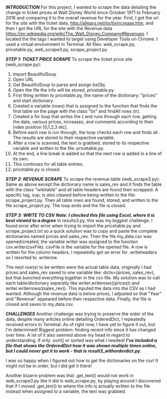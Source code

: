 ***INTRODUCTION***
For this project, I wanted to scrape the data detailing the change in ticket prices at Walt Disney World since October 1971 to February 2016 and comparing it to the overall revenue for the year.
First, I got the url for the site with the ticket data, http://allears.net/tix/tixincrease.htm, and then I got the URL for the site with the Revenue data https://en.wikipedia.org/wiki/The_Walt_Disney_Company#Revenues.
I located the the tags I wanted to target using Developer Tools on Chrome.
I used a virtual environment in Terminal.
All files: web_scrape.py, pricetable.py, web_scrape3.py, scrape_project.py

***STEP 1: TICKET PRICE SCRAPE***
To scrape the ticket price site (web_scrape.py):
1. Import BeautifulSoup
2. Open URL
3. Get BeautifulSoup to parse and assign bsObj.
4. Open the file the info will be stored, pricetable.py
5. First thing written to pricetable.py, the name of the dictionary: "prices" and start dictionary.
6. Created a variable (rows) that is assigned to the function that finds the first table on the page with the class "tix" and findAll rows (tr).
7. Created a for loop that writes the { and runs through each row, getting the date, various prices, increases, and comments according to their index position [0,1,2,3 etc].
8. Before each row is run through, the loop checks each row and finds all <td>. The results are stored to their respective variable.
9. After a row is scanned, the text is grabbed, stored to its respective variable and written to the file: pricetable.py.
10. At the end, a line break is added so that the next row is added in a line of its own.
11. This continues for all table entries.
12. pricetable.py is closed.

***STEP 2: REVENUE SCRAPE***
To scrape the revenue table (web_scrape3.py):
Same as above except the dictionary name is sales_rev and it finds the table with the class "wikitable" and all table headers <th> are found then scrapped. A specific tag, sup, is also cleared before being written to the file: scrape_project.py.
Then all table rows <tr> are found, stored, and written to the file scrape_project.py.
The loop ends and the file is closed.

***STEP 3: WRITE TO CSV***
***Note: I checked this file using Excel, where it is best viewed to a degree***
In results3.py, this was my biggest challenge. I found error after error when trying to import the pricetable.py and scrape_project.txt so a quick solution was to copy and paste the complete dictionaries named prices and sales_rev.
Then the file my_data.csv was opened/created, the variable writer was assigned to the function csv.writer(csvFile). csvFile is the variable for the opened file.
A row is written for the column headers, I repeatedly got an error for .writeheaders so I resorted to .writerow.

The next row(s) to be written were the actual table data, originally I had prices and sales_rev saved to one variable like: dicts=(prices, sales_rev), but that bunched everything together in the csv file.
My solution was to call each table/dictionary seperatly like writer.writerows((prices)) and writer.writerrows((sales_rev)). This inputed the data into the CSV as I had wanted. Although the revenue data is below prices, I adjusted so that "Year" and "Revenue" appeared before their respective data.
Finally, the file is closed and saves to my_data.csv.

***CHALLENGES***
Another challenge was trying to preserve the order of the data, despite many articles online detailing OrderedDict, I repeatedly received errors in Terminal.
As of right now, I have yet to figure it out, but I'm determined! Biggest problem: finding recent info since it has changed over time. A lot of it also seemed above my head in regard to understanding. If only .sort() or sorted was what I needed!
***I've included a file that shows the OrderedDict how it was shown multiple times online, but I could never get it to work - that is result3_withorderdict.py***.

I was so happy when I figured out how to get the dictionaries on the csv! It might not be in order, but I did get it there!

Another bizarre problem was that .get_text() would not work in web_scrape3.py like it did in web_scrape.py, by playing around I discovered that if I moved .get_text() to where the info is actually written to the file instead when assigned to a variable, the text was grabbed.
